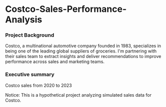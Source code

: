 # Costco-Sales-Performance-Analysis

### Project Background 
Costco, a multinational automotive company founded in 1983, specializes in being one of the leading global suppliers of groceries. I'm partnering with their sales team to extract insights and deliver recommendations to improve performance across sales and marketing teams.

### Executive summary
Costco sales from 2020 to 2023






Notice: This is a hypothetical project analyzing simulated sales data for Costco.
